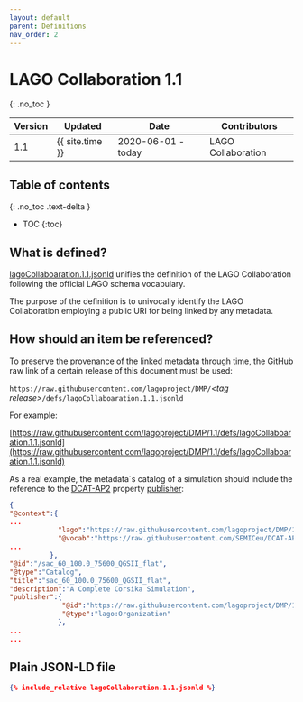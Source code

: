 ```yaml
---
layout: default
parent: Definitions
nav_order: 2
---
```


# LAGO Collaboration 1.1
{: .no_toc }

|Version| Updated | Date |Contributors|
|-------|---------|------|------------|
| 1.1   | {{ site.time }} | 2020-06-01 - today | LAGO Collaboration |


## Table of contents
{: .no_toc .text-delta }

- TOC
{:toc}

## What is defined?

[lagoCollaboaration.1.1.jsonld](./lagoCollaboaration.1.1.jsonld) unifies the definition of the LAGO Collaboration following the official LAGO schema vocabulary. 

The purpose of the definition is to univocally identify the LAGO Collaboration employing a public URI for being linked by any metadata. 

## How should an item be referenced?

To preserve the provenance of the linked metadata through time, the GitHub raw link of a certain release of this document must be used:

`https://raw.githubusercontent.com/lagoproject/DMP/`*\<tag release\>*`/defs/lagoCollaboaration.1.1.jsonld`

For example:

[https://raw.githubusercontent.com/lagoproject/DMP/1.1/defs/lagoCollaboaration.1.1.jsonld](https://raw.githubusercontent.com/lagoproject/DMP/1.1/defs/lagoCollaboaration.1.1.jsonld)


As a real example, the metadata´s catalog of a simulation should include the reference to the [DCAT-AP2](https://joinup.ec.europa.eu/collection/semantic-interoperability-community-semic/solution/dcat-application-profile-data-portals-europe) property [publisher](https://raw.githubusercontent.com/SEMICeu/DCAT-AP/2.0.0/releases/2.0.0/dcat-ap_2.0.0.jsonld#publisher):

```json
{
"@context":{
...
            "lago":"https://raw.githubusercontent.com/lagoproject/DMP/1.1/schema/lagoSchema.1.1.jsonld",
            "@vocab":"https://raw.githubusercontent.com/SEMICeu/DCAT-AP/2.0.0/releases/2.0.0/dcat-ap_2.0.0.jsonld",
...
          },
"@id":"/sac_60_100.0_75600_QGSII_flat",
"@type":"Catalog",
"title":"sac_60_100.0_75600_QGSII_flat",
"description":"A Complete Corsika Simulation",
"publisher":{
             "@id":"https://raw.githubusercontent.com/lagoproject/DMP/1.1/defs/lagoCollaboaration.1.1.jsonld",
             "@type":"lago:Organization"
            },
...
...
```

## Plain JSON-LD file

```json
{% include_relative lagoCollaboration.1.1.jsonld %}
```

